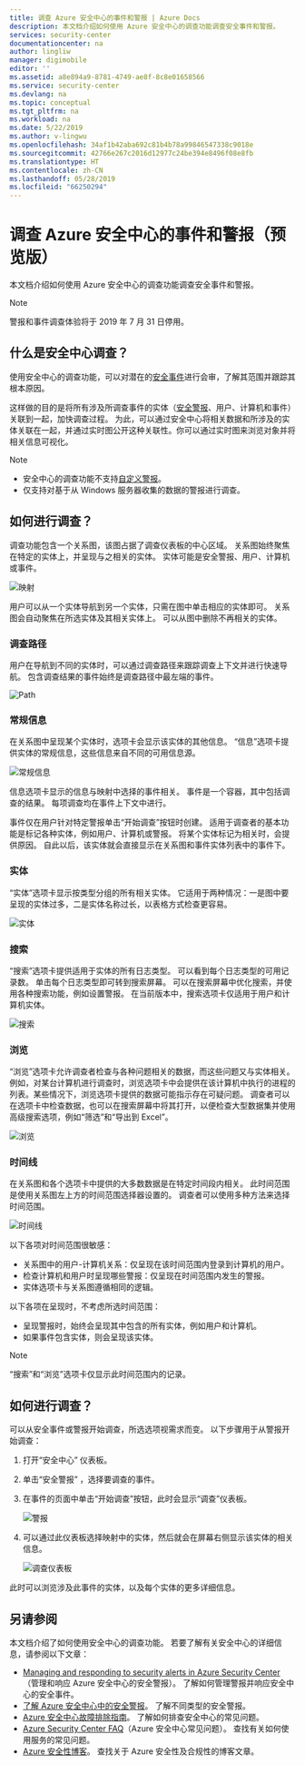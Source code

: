 ```yaml
---
title: 调查 Azure 安全中心的事件和警报 | Azure Docs
description: 本文档介绍如何使用 Azure 安全中心的调查功能调查安全事件和警报。
services: security-center
documentationcenter: na
author: lingliw
manager: digimobile
editor: ''
ms.assetid: a8e894a9-8781-4749-ae8f-8c8e01658566
ms.service: security-center
ms.devlang: na
ms.topic: conceptual
ms.tgt_pltfrm: na
ms.workload: na
ms.date: 5/22/2019
ms.author: v-lingwu
ms.openlocfilehash: 34af1b42aba692c81b4b78a99846547338c9018e
ms.sourcegitcommit: 42766e267c2016d12977c24be394e8496f08e8fb
ms.translationtype: HT
ms.contentlocale: zh-CN
ms.lasthandoff: 05/28/2019
ms.locfileid: "66250294"
---
```

# <a name="investigate-incidents-and-alerts-in-azure-security-center-preview"></a>调查 Azure 安全中心的事件和警报（预览版）
本文档介绍如何使用 Azure 安全中心的调查功能调查安全事件和警报。

> [!NOTE]
> 警报和事件调查体验将于 2019 年 7 月 31 日停用。 

## <a name="what-is-investigation-in-security-center"></a>什么是安全中心调查？
使用安全中心的调查功能，可以对潜在的[安全事件](https://docs.microsoft.com/azure/security-center/security-center-incident)进行会审，了解其范围并跟踪其根本原因。

这样做的目的是将所有涉及所调查事件的实体（[安全警报](https://docs.microsoft.com/azure/security-center/security-center-alerts-type)、用户、计算机和事件）关联到一起，加快调查过程。  为此，可以通过安全中心将相关数据和所涉及的实体关联在一起，并通过实时图公开这种关联性。你可以通过实时图来浏览对象并将相关信息可视化。


> [!NOTE]
> * 安全中心的调查功能不支持[自定义警报](security-center-custom-alert.md)。
> * 仅支持对基于从 Windows 服务器收集的数据的警报进行调查。


## <a name="how-investigation-works"></a>如何进行调查？
调查功能包含一个关系图，该图占据了调查仪表板的中心区域。 关系图始终聚焦在特定的实体上，并呈现与之相关的实体。 实体可能是安全警报、用户、计算机或事件。

![映射](./media/security-center-investigation/security-center-investigation-fig1.png)

用户可以从一个实体导航到另一个实体，只需在图中单击相应的实体即可。 关系图会自动聚焦在所选实体及其相关实体上。 可以从图中删除不再相关的实体。

### <a name="investigation-path"></a>调查路径
用户在导航到不同的实体时，可以通过调查路径来跟踪调查上下文并进行快速导航。 包含调查结果的事件始终是调查路径中最左端的事件。

![`Path`](./media/security-center-investigation/security-center-investigation-fig2.png)

### <a name="general-information"></a>常规信息
在关系图中呈现某个实体时，选项卡会显示该实体的其他信息。 “信息”选项卡提供实体的常规信息，这些信息来自不同的可用信息源。 

![常规信息](./media/security-center-investigation/security-center-investigation-fig3.png)

信息选项卡显示的信息与映射中选择的事件相关。 事件是一个容器，其中包括调查的结果。 每项调查均在事件上下文中进行。

事件仅在用户针对特定警报单击“开始调查”按钮时创建。  适用于调查者的基本功能是标记各种实体，例如用户、计算机或警报。 将某个实体标记为相关时，会提供原因。 自此以后，该实体就会直接显示在关系图和事件实体列表中的事件下。

### <a name="entities"></a>实体

“实体”选项卡显示按类型分组的所有相关实体。  它适用于两种情况：一是图中要呈现的实体过多，二是实体名称过长，以表格方式检查更容易。

![实体](./media/security-center-investigation/security-center-investigation-fig4.png)

### <a name="search"></a>搜索

“搜索”选项卡提供适用于实体的所有日志类型。  可以看到每个日志类型的可用记录数。 单击每个日志类型即可转到搜索屏幕。 可以在搜索屏幕中优化搜索，并使用各种搜索功能，例如设置警报。 在当前版本中，搜索选项卡仅适用于用户和计算机实体。

![搜索](./media/security-center-investigation/security-center-investigation-fig5.png)

### <a name="exploration"></a>浏览

“浏览”选项卡允许调查者检查与各种问题相关的数据，而这些问题又与实体相关。  例如，对某台计算机进行调查时，浏览选项卡中会提供在该计算机中执行的进程的列表。某些情况下，浏览选项卡提供的数据可能指示存在可疑问题。 调查者可以在选项卡中检查数据，也可以在搜索屏幕中将其打开，以便检查大型数据集并使用高级搜索选项，例如“筛选”和“导出到 Excel”。

![浏览](./media/security-center-investigation/security-center-investigation-fig6.png)

### <a name="timeline"></a>时间线

在关系图和各个选项卡中提供的大多数数据是在特定时间段内相关。 此时间范围是使用关系图左上方的时间范围选择器设置的。 调查者可以使用多种方法来选择时间范围。

![时间线](./media/security-center-investigation/security-center-investigation-fig7.png)

以下各项对时间范围很敏感：

- 关系图中的用户-计算机关系：仅呈现在该时间范围内登录到计算机的用户。
- 检查计算机和用户时呈现哪些警报：仅呈现在时间范围内发生的警报。
- 实体选项卡与关系图遵循相同的逻辑。

以下各项在呈现时，不考虑所选时间范围：

- 呈现警报时，始终会呈现其中包含的所有实体，例如用户和计算机。
- 如果事件包含实体，则会呈现该实体。

> [!NOTE]
> “搜索”和“浏览”选项卡仅显示此时间范围内的记录。  

## <a name="how-to-perform-an-investigation"></a>如何进行调查？

可以从安全事件或警报开始调查，所选选项视需求而变。 以下步骤用于从警报开始调查：

1.  打开“安全中心”  仪表板。
2.  单击“安全警报”  ，选择要调查的事件。
3.  在事件的页面中单击“开始调查”按钮，此时会显示“调查”仪表板。  

    ![警报](./media/security-center-investigation/security-center-investigation-fig8.png)

4. 可以通过此仪表板选择映射中的实体，然后就会在屏幕右侧显示该实体的相关信息。

    ![调查仪表板](./media/security-center-investigation/security-center-investigation-fig9.png)

此时可以浏览涉及此事件的实体，以及每个实体的更多详细信息。

## <a name="see-also"></a>另请参阅
本文档介绍了如何使用安全中心的调查功能。 若要了解有关安全中心的详细信息，请参阅以下文章：

* [Managing and responding to security alerts in Azure Security Center](https://docs.microsoft.com/azure/security-center/security-center-managing-and-responding-alerts)（管理和响应 Azure 安全中心的安全警报）。 了解如何管理警报并响应安全中心的安全事件。
* [了解 Azure 安全中心中的安全警报](https://docs.microsoft.com/azure/security-center/security-center-alerts-type)。 了解不同类型的安全警报。
* [Azure 安全中心故障排除指南](https://docs.microsoft.com/azure/security-center/security-center-troubleshooting-guide)。 了解如何排查安全中心的常见问题。
* [Azure Security Center FAQ](security-center-faq.md)（Azure 安全中心常见问题）。 查找有关如何使用服务的常见问题。
* [Azure 安全性博客](https://blogs.msdn.com/b/azuresecurity/)。 查找关于 Azure 安全性及合规性的博客文章。


